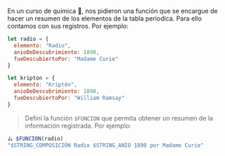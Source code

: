 En un curso de quimica :microscope:, nos pidieron una función que se encargue de hacer un resumen de los elementos de la tabla periodica. Para ello contamos con sus registros. Por ejemplo:

```javascript
let radio = {
  elemento: "Radio",
  anioDeDescubrimiento: 1898,
  fueDescubiertoPor: "Madame Curie"
}

let kripton = {
  elemento: "Kriptón",
  anioDeDescubrimiento: 1898,
  fueDescubiertoPor: "William Ramsay"
}

```

> Definí la función `$FUNCION` que permita obtener un resumen de la información registrada. Por ejemplo:

```javascript
ム $FUNCION(radio)
"$STRING_COMPOSICIÓN Radio $STRING_ANIO 1898 por Madame Curie"

```